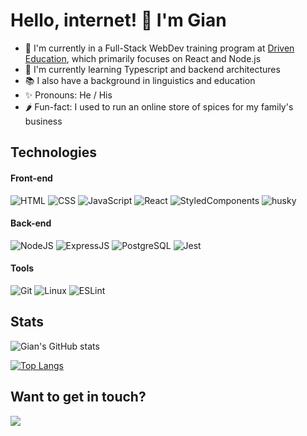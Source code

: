 # **Hello, internet! 👋 I'm Gian**

- 🔭 I'm currently in a Full-Stack WebDev training program at [Driven Education](https://www.driven.com.br/#sobre-nos), which primarily focuses on React and Node.js
- 🧪 I'm currently learning Typescript and backend architectures
- 📚 I also have a background in linguistics and education
- ✨ Pronouns: He / His
- 🌶️ Fun-fact: I used to run an online store of spices for my family's business


## Technologies 

#### **Front-end**

![HTML](https://img.shields.io/badge/HTML5-E34F26?style=flat-square&logo=html5&logoColor=white) 
![CSS](https://img.shields.io/badge/CSS3-1572B6?style=flat-square&logo=css3&logoColor=white)
![JavaScript](https://img.shields.io/badge/JavaScript-F7DF1E?style=flat-square&logo=javascript&logoColor=black)
![React](https://img.shields.io/badge/React-20232A?style=flat-square&logo=react&logoColor=61DAFB)
![StyledComponents](https://img.shields.io/badge/Styled--Components-DB7093?style=flat-square&logo=styled-components&logoColor=white)
![husky](https://img.shields.io/badge/Cypress-182534?style=flat-square)

#### **Back-end**

![NodeJS](https://img.shields.io/badge/Node.js-43853D?style=flat-square&logo=node.js&logoColor=white)
![ExpressJS](https://img.shields.io/badge/Express.js-404D59?style=flat-square&logo=express&logoColor=white)
![PostgreSQL](https://img.shields.io/badge/PostgreSQL-316192?style=flat-square&logo=postgresql&logoColor=white)
![Jest](https://img.shields.io/badge/Jest-C21325?style=flat-square&logo=jest&logoColor=white)


#### **Tools**

![Git](https://img.shields.io/badge/Git-F05032?style=flat-square&logo=git&logoColor=white)
![Linux](https://img.shields.io/badge/Linux-4EAA25?style=flat-square&logo=linux&logoColor=white)
![ESLint](https://img.shields.io/badge/ESLint-7c7ce9?style=flat-square&logo=ESLint)

## Stats

![Gian's GitHub stats](https://github-readme-stats.vercel.app/api?username=giancarvalho&show_icons=true&theme=synthwave&count_private=true&hide=stars,issues)
  
 [![Top Langs](https://github-readme-stats.vercel.app/api/top-langs/?username=giancarvalho&layout=compact&show_icons=true&theme=synthwave&count_private=true&hide=stars,issues)](https://github.com/anuraghazra/github-readme-stats)

## Want to get in touch?

[<img src="https://img.shields.io/badge/LinkedIn-0077B5?style=for-the-badge&logo=linkedin&logoColor=white" />](https://www.linkedin.com/in/gian-carvalho-b56725222/?locale=en_US)
